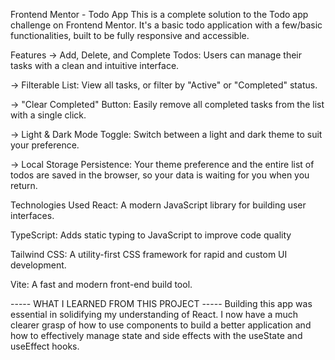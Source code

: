 Frontend Mentor - Todo App
This is a complete solution to the Todo app challenge on Frontend Mentor. It's a basic todo application with a few/basic functionalities, built to be fully responsive and accessible.

Features
-> Add, Delete, and Complete Todos: Users can manage their tasks with a clean and intuitive interface.

-> Filterable List: View all tasks, or filter by "Active" or "Completed" status.

-> "Clear Completed" Button: Easily remove all completed tasks from the list with a single click.

-> Light & Dark Mode Toggle: Switch between a light and dark theme to suit your preference.

-> Local Storage Persistence: Your theme preference and the entire list of todos are saved in the browser, so your data is waiting for you when you return.

Technologies Used
React: A modern JavaScript library for building user interfaces.

TypeScript: Adds static typing to JavaScript to improve code quality

Tailwind CSS: A utility-first CSS framework for rapid and custom UI development.

Vite: A fast and modern front-end build tool.


----- WHAT I LEARNED FROM THIS PROJECT -----
Building this app was essential in solidifying my understanding of React. I now have a much clearer grasp of how to use components to build a better application and how to effectively manage state and side effects with the useState and useEffect hooks.
